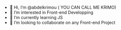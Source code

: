 - 👋 Hi, I’m @abdelkrimou ( YOU CAN CALL ME KRIMO)
- 👀 I’m interested in Front-end Developping
- 🌱 I’m currently learning JS
- 💞️ I’m looking to collaborate on any Front-end Project 



